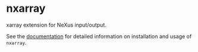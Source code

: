 # nxarray

xarray extension for NeXus input/output.

See the [documentation](https://nxarray.readthedocs.io/en/latest/) for detailed information on installation and usage of ``nxarray``.
